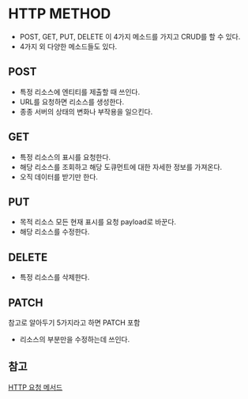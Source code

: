 # HTTP METHOD

-   POST, GET, PUT, DELETE 이 4가지 메소드를 가지고 CRUD를 할 수 있다.
-   4가지 외 다양한 메소드들도 있다.

## POST

-   특정 리소스에 엔티티를 제출할 때 쓰인다.
-   URL를 요청하면 리소스를 생성한다.
-   종종 서버의 상태의 변화나 부작용을 일으킨다.

## GET

-   특정 리소스의 표시를 요청한다.
-   해당 리소스를 조회하고 해당 도큐먼트에 대한 자세한 정보를 가져온다.
-   오직 데이터를 받기만 한다.

## PUT

-   목적 리소스 모든 현재 표시를 요청 payload로 바꾼다.
-   해당 리소스를 수정한다.

## DELETE

-   특정 리소스를 삭제한다.

## PATCH

참고로 알아두기 5가지라고 하면 PATCH 포함

-   리소스의 부분만을 수정하는데 쓰인다.

## 참고

[HTTP 요청 메서드](https://developer.mozilla.org/ko/docs/Web/HTTP/Methods)
